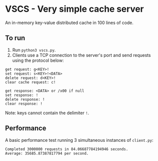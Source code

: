 # VSCS - Very simple cache server

An in-memory key-value distributed cache in 100 lines of code.

## To run
1. Run `python3 vscs.py`.
1. Clients use a TCP connection to the server's port and send requests using the protocol below:
```
get request: g<KEY>!
set request: s<KEY>!<DATA>
delete request: d<KEY>!
clear cache request: c!

get response: <DATA> or /x00 if null
set response: !
delete response: !
clear response: !
```
Note: keys cannot contain the delimiter `!`.

## Performance
A basic performance test running 3 simultaneous instances of `client.py`:
```
Completed 3000000 requests in 84.06687784194946 seconds.
Average: 35685.87387817794 per second.
```